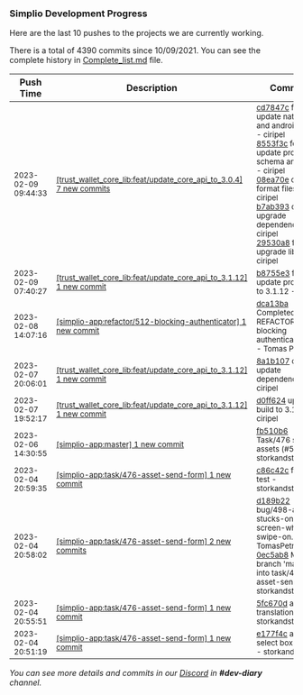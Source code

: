 
### Simplio Development Progress

Here are the last 10 pushes to the projects we are currently working.

There is a total of 4390 commits since 10/09/2021. You can see the complete history in
 [Complete_list.md](Complete_list.md) file.

| Push Time | Description | Commits |
| --- | --- | --- |
| <sub>2023-02-09 09:44:33</sub> | <sub>[[trust_wallet_core_lib:feat/update\_core\_api\_to\_3\.0\.4] 7 new commits](https://github.com/ciripel/trust_wallet_core_lib/compare/15cf44310f72...0bd0a9a361f6)</sub> | <sub>[cd7847c](https://github.com/ciripel/trust_wallet_core_lib/commit/cd7847c661a5f501d3cc22a738b45cec38a3687e) feat: update native ios and android builds - ciripel<br>[8553f3c](https://github.com/ciripel/trust_wallet_core_lib/commit/8553f3cc206f05edfaf57c475550e80bcc4d081d) feat: update proto schema and script - ciripel<br>[08ea70e](https://github.com/ciripel/trust_wallet_core_lib/commit/08ea70ea556c22488304cf76d7894f9240188770) chore: format files - ciripel<br>[b7ab393](https://github.com/ciripel/trust_wallet_core_lib/commit/b7ab393fc18a8fd4230404501cb6923e0ce166cb) chore: upgrade dependencies - ciripel<br>[29530a8](https://github.com/ciripel/trust_wallet_core_lib/commit/29530a8bd4feed8e03bd60b6fae018151d688a3b) feat: upgrade lib impl - ciripel</sub> |
| <sub>2023-02-09 07:40:27</sub> | <sub>[[trust_wallet_core_lib:feat/update\_core\_api\_to\_3\.1\.12] 1 new commit](https://github.com/ciripel/trust_wallet_core_lib/commit/b8755e387b54587669653a99629239fc0a03f9fc)</sub> | <sub>[b8755e3](https://github.com/ciripel/trust_wallet_core_lib/commit/b8755e387b54587669653a99629239fc0a03f9fc) feat: update proto files to 3.1.12 - ciripel</sub> |
| <sub>2023-02-08 14:07:16</sub> | <sub>[[simplio-app:refactor/512\-blocking\-authenticator] 1 new commit](https://github.com/SimplioOfficial/simplio-app/commit/dca13baa2cf003d4454512a34d779145d4764d6e)</sub> | <sub>[dca13ba](https://github.com/SimplioOfficial/simplio-app/commit/dca13baa2cf003d4454512a34d779145d4764d6e) Completed REFACTOR - blocking authenticator#512 - Tomas Petrik</sub> |
| <sub>2023-02-07 20:06:01</sub> | <sub>[[trust_wallet_core_lib:feat/update\_core\_api\_to\_3\.1\.12] 1 new commit](https://github.com/ciripel/trust_wallet_core_lib/commit/8a1b10715ddb9d442bbbfe398f463335c3961288)</sub> | <sub>[8a1b107](https://github.com/ciripel/trust_wallet_core_lib/commit/8a1b10715ddb9d442bbbfe398f463335c3961288) chore: update dependencies - ciripel</sub> |
| <sub>2023-02-07 19:52:17</sub> | <sub>[[trust_wallet_core_lib:feat/update\_core\_api\_to\_3\.1\.12] 1 new commit](https://github.com/ciripel/trust_wallet_core_lib/commit/d0ff624aaee36b6fe9dbfdaf6acc67edb3666d4d)</sub> | <sub>[d0ff624](https://github.com/ciripel/trust_wallet_core_lib/commit/d0ff624aaee36b6fe9dbfdaf6acc67edb3666d4d) update build to 3.1.2 - ciripel</sub> |
| <sub>2023-02-06 14:30:55</sub> | <sub>[[simplio-app:master] 1 new commit](https://github.com/SimplioOfficial/simplio-app/commit/fb510b633ae5840f262dd5797da198fc46f929ab)</sub> | <sub>[fb510b6](https://github.com/SimplioOfficial/simplio-app/commit/fb510b633ae5840f262dd5797da198fc46f929ab) Task/476 sending assets (#509) - storkandstars</sub> |
| <sub>2023-02-04 20:59:35</sub> | <sub>[[simplio-app:task/476\-asset\-send\-form] 1 new commit](https://github.com/SimplioOfficial/simplio-app/commit/c86c42c81393c6a21002e7c03aac4d5a3d494477)</sub> | <sub>[c86c42c](https://github.com/SimplioOfficial/simplio-app/commit/c86c42c81393c6a21002e7c03aac4d5a3d494477) fixing test - storkandstars</sub> |
| <sub>2023-02-04 20:58:02</sub> | <sub>[[simplio-app:task/476\-asset\-send\-form] 2 new commits](https://github.com/SimplioOfficial/simplio-app/compare/5fc670d8446c...0ec5ab870f4e)</sub> | <sub>[d189b22](https://github.com/SimplioOfficial/simplio-app/commit/d189b229d5d84b08d261db282b890abc59832135) bug/498-app-stucks-on-dark-screen-when-swipe-on... - TomasPetrik<br>[0ec5ab8](https://github.com/SimplioOfficial/simplio-app/commit/0ec5ab870f4e3e17b176038682a40804b4173ee2) Merge branch 'master' into task/476-asset-send-... - storkandstars</sub> |
| <sub>2023-02-04 20:55:51</sub> | <sub>[[simplio-app:task/476\-asset\-send\-form] 1 new commit](https://github.com/SimplioOfficial/simplio-app/commit/5fc670d8446cd5a14ace02dbf48927868b328343)</sub> | <sub>[5fc670d](https://github.com/SimplioOfficial/simplio-app/commit/5fc670d8446cd5a14ace02dbf48927868b328343) adding translations - storkandstars</sub> |
| <sub>2023-02-04 20:51:19</sub> | <sub>[[simplio-app:task/476\-asset\-send\-form] 1 new commit](https://github.com/SimplioOfficial/simplio-app/commit/e177f4ca3d1119f9b474fc2b11975ed27ad0a003)</sub> | <sub>[e177f4c](https://github.com/SimplioOfficial/simplio-app/commit/e177f4ca3d1119f9b474fc2b11975ed27ad0a003) adding select box widget - storkandstars</sub> |

_You can see more details and commits in our [Discord](https://discord.gg/aKhjuwZmdP) in **#dev-diary** channel._
